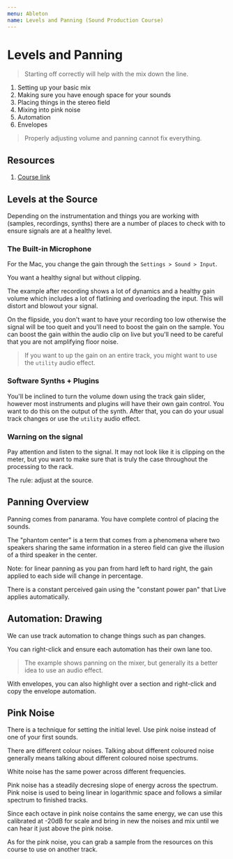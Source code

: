 ```yaml
---
menu: Ableton
name: Levels and Panning (Sound Production Course)
---
```


# Levels and Panning

> Starting off correctly will help with the mix down the line.

1. Setting up your basic mix
2. Making sure you have enough space for your sounds
3. Placing things in the stereo field
4. Mixing into pink noise
5. Automation
6. Envelopes

> Properly adjusting volume and panning cannot fix everything.

## Resources

1. [Course link](https://www.kadenze.com/courses/sound-production-in-ableton-live-for-musicians-and-artists-v/sessions/levels-and-panning)

## Levels at the Source

Depending on the instrumentation and things you are working with (samples, recordings, synths) there are a number of places to check with to ensure signals are at a healthy level.

### The Built-in Microphone

For the Mac, you change the gain through the `Settings > Sound > Input`.

You want a healthy signal but without clipping.

The example after recording shows a lot of dynamics and a healthy gain volume which includes a lot of flatlining and overloading the input. This will distort and blowout your signal.

On the flipside, you don't want to have your recording too low otherwise the signal will be too queit and you'll need to boost the gain on the sample. You can boost the gain within the audio clip on live but you'll need to be careful that you are not amplifying floor noise.

> If you want to up the gain on an entire track, you might want to use the `utility` audio effect.

### Software Synths + Plugins

You'll be inclined to turn the volume down using the track gain slider, however most instruments and plugins will have their own gain control. You want to do this on the output of the synth. After that, you can do your usual track changes or use the `utility` audio effect.

### Warning on the signal

Pay attention and listen to the signal. It may not look like it is clipping on the meter, but you want to make sure that is truly the case throughout the processing to the rack.

The rule: adjust at the source.

## Panning Overview

Panning comes from panarama. You have complete control of placing the sounds.

The "phantom center" is a term that comes from a phenomena where two speakers sharing the same information in a stereo field can give the illusion of a third speaker in the center.

Note: for linear panning as you pan from hard left to hard right, the gain applied to each side will change in percentage.

There is a constant perceived gain using the "constant power pan" that Live applies automatically.

## Automation: Drawing

We can use track automation to change things such as pan changes.

You can right-click and ensure each automation has their own lane too.

> The example shows panning on the mixer, but generally its a better idea to use an audio effect.

With envelopes, you can also highlight over a section and right-click and copy the envelope automation.

## Pink Noise

There is a technique for setting the initial level. Use pink noise instead of one of your first sounds.

There are different colour noises. Talking about different coloured noise generally means talking about different coloured noise spectrums.

White noise has the same power across different frequencies.

Pink noise has a steadily decresing slope of energy across the spectrum. Pink noise is used to being linear in logarithmic space and follows a similar spectrum to finished tracks.

Since each octave in pink noise contains the same energy, we can use this calibrated at -20dB for scale and bring in new the noises and mix until we can hear it just above the pink noise.

As for the pink noise, you can grab a sample from the resources on this course to use on another track.
